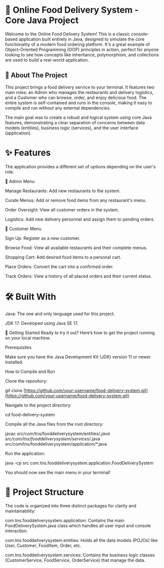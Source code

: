 # **🍕 Online Food Delivery System - Core Java Project**

Welcome to the Online Food Delivery System! This is a classic console-based application built entirely in Java, designed to simulate the core functionality of a modern food ordering platform. It's a great example of Object-Oriented Programming (OOP) principles in action, perfect for anyone looking to see how concepts like inheritance, polymorphism, and collections are used to build a real-world application.

## 🌟 About The Project

This project brings a food delivery service to your terminal. It features two main roles: an Admin who manages the restaurants and delivery logistics, and a Customer who can browse, order, and enjoy delicious food. The entire system is self-contained and runs in the console, making it easy to compile and run without any external dependencies.

The main goal was to create a robust and logical system using core Java features, demonstrating a clear separation of concerns between data models (entities), business logic (services), and the user interface (application).

# ✨ Features

The application provides a different set of options depending on the user's role:

👤 Admin Menu

Manage Restaurants: Add new restaurants to the system.

Curate Menus: Add or remove food items from any restaurant's menu.

Order Oversight: View all customer orders in the system.

Logistics: Add new delivery personnel and assign them to pending orders.

🙋 Customer Menu

Sign Up: Register as a new customer.

Browse Food: View all available restaurants and their complete menus.

Shopping Cart: Add desired food items to a personal cart.

Place Orders: Convert the cart into a confirmed order.

Track Orders: View a history of all placed orders and their current status.

# 🛠️ Built With
Java: The one and only language used for this project.

JDK 17: Developed using Java SE 17.

🚀 Getting Started
Ready to try it out? Here’s how to get the project running on your local machine.

Prerequisites

Make sure you have the Java Development Kit (JDK) version 11 or newer installed.

How to Compile and Run

Clone the repository:

git clone [https://github.com/your-username/food-delivery-system.git](https://github.com/your-username/food-delivery-system.git)

Navigate to the project directory:

cd food-delivery-system

Compile all the Java files from the root directory:

javac src/com/tns/fooddeliverysystem/entities/*.java src/com/tns/fooddeliverysystem/services/*.java src/com/tns/fooddeliverysystem/application/*.java

Run the application:

java -cp src com.tns.fooddeliverysystem.application.FoodDeliverySystem

You should now see the main menu in your terminal!

# 📁 Project Structure
The code is organized into three distinct packages for clarity and maintainability:

com.tns.fooddeliverysystem.application: Contains the main FoodDeliverySystem.java class which handles all user input and console interaction.

com.tns.fooddeliverysystem.entities: Holds all the data models (POJOs) like User, Customer, FoodItem, Order, etc.

com.tns.fooddeliverysystem.services: Contains the business logic classes (CustomerService, FoodService, OrderService) that manage the data.

